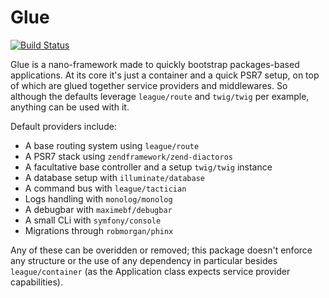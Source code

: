# Glue
[![Build Status](https://travis-ci.org/madewithlove/glue.svg)](https://travis-ci.org/madewithlove/glue)

Glue is a nano-framework made to quickly bootstrap packages-based applications.
At its core it's just a container and a quick PSR7 setup, on top of which are glued together service providers and middlewares. So although the defaults leverage `league/route` and `twig/twig` per example, anything can be used with it.

Default providers include:
- A base routing system using `league/route`
- A PSR7 stack using `zendframework/zend-diactoros`
- A facultative base controller and a setup `twig/twig` instance
- A database setup with `illuminate/database`
- A command bus with `league/tactician`
- Logs handling with `monolog/monolog`
- A debugbar with `maximebf/debugbar`
- A small CLi with `symfony/console`
- Migrations through `robmorgan/phinx`

Any of these can be overidden or removed; this package doesn't enforce any structure or the use of any dependency in particular besides `league/container` (as the Application class expects service provider capabilities).
